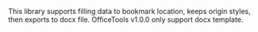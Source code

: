 This library supports filling data to bookmark location, keeps origin styles, then exports to docx file.
OfficeTools v1.0.0 only support docx template.